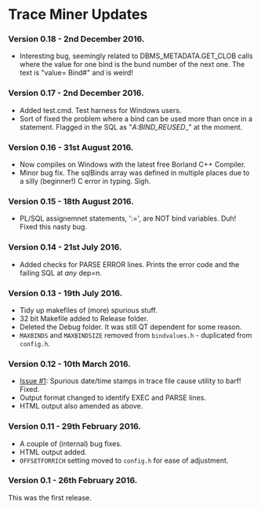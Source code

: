 # Trace Miner Updates

### Version 0.18 - 2nd December 2016.
  - Interesting bug, seemingly related to DBMS_METADATA.GET_CLOB calls where the value for one bind is the bund number of the next one. The text is "value= Bind#" and is weird!


### Version 0.17 - 2nd December 2016.
  - Added test.cmd. Test harness for Windows users.
  - Sort of fixed the problem where a bind can be used more than once in a statement. Flagged in the SQL as "__A_:BIND_REUSED__" at the moment.

### Version 0.16 - 31st August 2016.
  - Now compiles on Windows with the latest free Borland C++ Compiler.
  - Minor bug fix. The sqlBinds array was defined in multiple places due to a silly (beginner!) C error in typing. Sigh. 

### Version 0.15 - 18th August 2016.
  - PL/SQL assignemnet statements, ':=', are NOT bind variables. Duh! Fixed this nasty bug.

### Version 0.14 - 21st July 2016.
  - Added checks for PARSE ERROR lines. Prints the error code and the failing SQL at _any_ dep=n.

### Version 0.13 - 19th July 2016.
  - Tidy up makefiles of (more) spurious stuff.
  - 32 bit Makefile added to Release folder.
  - Deleted the Debug folder. It was still QT dependent for some reason.
  - `MAXBINDS` and `MAXBINDSIZE` removed from `bindvalues.h` - duplicated from `config.h`.

### Version 0.12 - 10th March 2016.
  - [Issue #1](https://github.com/NormanDunbar/TraceMiner/issues/1): Spurious date/time stamps in trace file cause utility to barf! Fixed.
  - Output format changed to identify EXEC and PARSE lines.
  - HTML output also amended as above.

### Version 0.11 - 29th February 2016.
  - A couple of (internal) bug fixes.
  - HTML output added.
  - `OFFSETFORRICH` setting moved to `config.h` for ease of adjustment.

### Version 0.1 - 26th February 2016.
This was the first release. 
